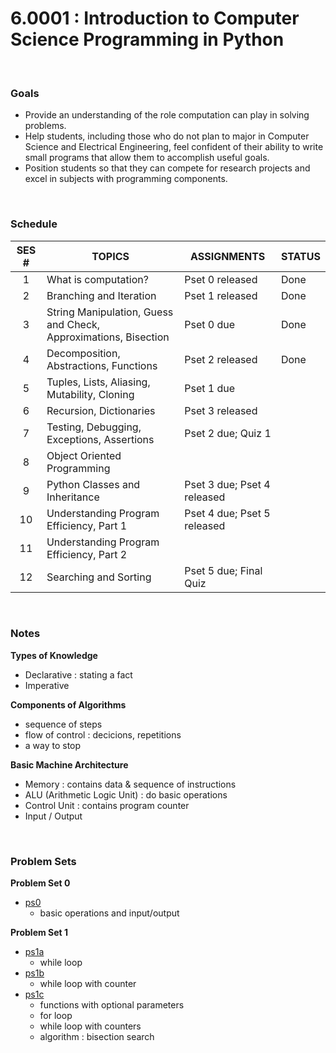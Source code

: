 6.0001 : Introduction to Computer Science Programming in Python
===

&nbsp;
### Goals

 - Provide an understanding of the role computation can play in solving problems.
 - Help students, including those who do not plan to major in Computer Science and Electrical Engineering, feel confident of their ability to write small programs that allow them to accomplish useful goals.
 - Position students so that they can compete for research projects and excel in subjects with programming components.

&nbsp;  
### Schedule

| SES #  | TOPICS                                                           | ASSIGNMENTS                 | STATUS |
|:------:|------------------------------------------------------------------|-----------------------------|--------|
| 1      | What is computation?                                             | Pset 0 released             | Done   |
| 2      | Branching and Iteration                                          | Pset 1 released             | Done   |
| 3      | String Manipulation, Guess and Check, Approximations, Bisection  | Pset 0 due                  | Done   |
| 4      | Decomposition, Abstractions, Functions                           | Pset 2 released             | Done   |
| 5      | Tuples, Lists, Aliasing, Mutability, Cloning                     | Pset 1 due                  |        |
| 6      | Recursion, Dictionaries                                          | Pset 3 released             |        |
| 7      | Testing, Debugging, Exceptions, Assertions                       | Pset 2 due; Quiz 1          |        |
| 8      | Object Oriented Programming                                      |                             |        |
| 9      | Python Classes and Inheritance                                   | Pset 3 due; Pset 4 released |        |
| 10     | Understanding Program Efficiency, Part 1                         | Pset 4 due; Pset 5 released |        |
| 11     | Understanding Program Efficiency, Part 2                         |                             |        |
| 12     | Searching and Sorting                                            | Pset 5 due; Final Quiz      |        |

&nbsp;
### Notes

**Types of Knowledge**

 - Declarative : stating a fact
 - Imperative


**Components of Algorithms**

 - sequence of steps
 - flow of control : decicions, repetitions
 - a way to stop


**Basic Machine Architecture**

 - Memory : contains data & sequence of instructions
 - ALU (Arithmetic Logic Unit) : do basic operations
 - Control Unit : contains program counter
 - Input / Output 


&nbsp;  
### Problem Sets

**Problem Set 0**
 - [ps0](6-0001/ps0.py)
    - basic operations and input/output

**Problem Set 1**
 - [ps1a](6-0001/ps1a.py)
    - while loop
 - [ps1b](6-0001/ps1b.py)
    - while loop with counter
 - [ps1c](6-0001/ps1c.py)
    - functions with optional parameters
    - for loop
    - while loop with counters
    - algorithm : bisection search
